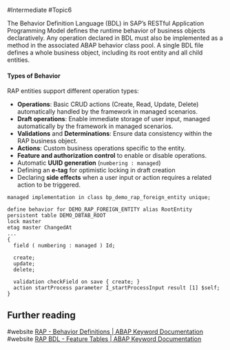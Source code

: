 #Intermediate #Topic6

The Behavior Definition Language (BDL) in SAP’s RESTful Application Programming Model defines the runtime behavior of business objects declaratively. Any operation declared in BDL must also be implemented as a method in the associated ABAP behavior class pool. A single BDL file defines a whole business object, including its root entity and all child entities.
#### Types of Behavior
RAP entities support different operation types:

- **Operations**: Basic CRUD actions (Create, Read, Update, Delete) automatically handled by the framework in managed scenarios.
- **Draft operations**: Enable immediate storage of user input, managed automatically by the framework in managed scenarios.
- **Validations** and **Determinations**: Ensure data consistency within the RAP business object.
- **Actions**: Custom business operations specific to the entity.
- **Feature and authorization control** to enable or disable operations.
- Automatic **UUID generation** (`numbering : managed`) 
- Defining an **e-tag** for optimistic locking in draft creation
- Declaring **side effects** when a user input or action requires a related action to be triggered.

```BDL
managed implementation in class bp_demo_rap_foreign_entity unique;

define behavior for DEMO_RAP_FOREIGN_ENTITY alias RootEntity
persistent table DEMO_DBTAB_ROOT
lock master
etag master ChangedAt
...
{
  field ( numbering : managed ) Id;
  
  create;
  update;
  delete;
  
  validation checkField on save { create; }
  action startProcess parameter I_startProcessInput result [1] $self;
}
```

## Further reading

#website [RAP - Behavior Definitions | ABAP Keyword Documentation](https://help.sap.com/doc/abapdocu_cp_index_htm/CLOUD/en-US/ABENCDS_BDEF.html)
#website [RAP BDL - Feature Tables | ABAP Keyword Documentation](https://help.sap.com/doc/abapdocu_cp_index_htm/CLOUD/en-US/ABENRAP_FEATURE_TABLE.html)